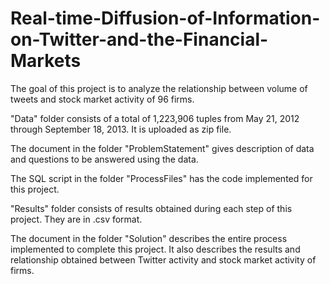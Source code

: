 # Real-time-Diffusion-of-Information-on-Twitter-and-the-Financial-Markets

The goal of this project is to analyze the relationship between volume of tweets and stock market activity of 96 firms.

"Data" folder consists of a total of 1,223,906 tuples from May 21, 2012 through September 18, 2013. It is uploaded as zip file.

The document in the folder "ProblemStatement" gives description of data and questions to be answered using the data.

The SQL script in the folder "ProcessFiles" has the code implemented for this project.

"Results" folder consists of results obtained during each step of this project. They are in .csv format.

The document in the folder "Solution" describes the entire process implemented to complete this project. It also describes the results and relationship obtained between Twitter activity and stock market activity of firms.
